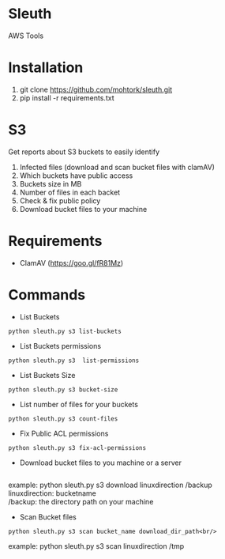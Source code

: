 # Sleuth
AWS Tools 

# Installation
1. git clone https://github.com/mohtork/sleuth.git
2. pip install -r requirements.txt

# S3
Get reports about S3 buckets to easily identify 
1. Infected files (download and scan bucket files with clamAV)
2. Which buckets have public access 
3. Buckets size in MB
4. Number of files in each backet
5. Check & fix public policy
6. Download bucket files to your machine


# Requirements
- ClamAV (https://goo.gl/fR81Mz)

# Commands
- List Buckets<br/>
```
python sleuth.py s3 list-buckets
```
- List Buckets permissions<br/>
```
python sleuth.py s3  list-permissions
```
- List Buckets Size<br/>
```
python sleuth.py s3 bucket-size
```
- List number of files for your buckets<br/>
```
python sleuth.py s3 count-files
```
- Fix Public ACL permissions<br/>
```
python sleuth.py s3 fix-acl-permissions
```
- Download bucket files to you machine or a server<br/>

```python sleuth.py s3 download bucket_name download_dir_path<br/>
```
example: python sleuth.py s3 download linuxdirection /backup<br/>
linuxdirection: bucketname<br/>
/backup: the directory path on your machine<br/>
- Scan Bucket files<br/>
```
python sleuth.py s3 scan bucket_name download_dir_path<br/>
```
example: python sleuth.py s3 scan linuxdirection /tmp<br/>

